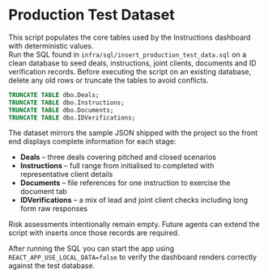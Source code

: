 # Production Test Dataset

This script populates the core tables used by the Instructions dashboard with deterministic values.  
Run the SQL found in `infra/sql/insert_production_test_data.sql` on a clean database to seed deals, instructions, joint clients, documents and ID verification records.
Before executing the script on an existing database, delete any old rows or truncate the tables to avoid conflicts.

```sql
TRUNCATE TABLE dbo.Deals;
TRUNCATE TABLE dbo.Instructions;
TRUNCATE TABLE dbo.Documents;
TRUNCATE TABLE dbo.IDVerifications;
```


The dataset mirrors the sample JSON shipped with the project so the front end displays complete information for each stage:

- **Deals** – three deals covering pitched and closed scenarios
- **Instructions** – full range from initialised to completed with representative client details
- **Documents** – file references for one instruction to exercise the document tab
- **IDVerifications** – a mix of lead and joint client checks including long form raw responses

Risk assessments intentionally remain empty.  Future agents can extend the script with inserts once those records are required.

After running the SQL you can start the app using `REACT_APP_USE_LOCAL_DATA=false` to verify the dashboard renders correctly against the test database.